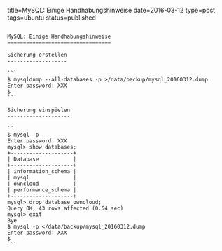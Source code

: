 title=MySQL: Einige Handhabungshinweise
date=2016-03-12
type=post
tags=ubuntu
status=published
~~~~~~

MySQL: Einige Handhabungshinweise
=================================

Sicherung erstellen
-------------------

```
$ mysqldump --all-databases -p >/data/backup/mysql_20160312.dump
Enter password: XXX
$
```

Sicherung einspielen
--------------------

```
$ mysql -p
Enter password: XXX
mysql> show databases;
+--------------------+
| Database           |
+--------------------+
| information_schema |
| mysql              |
| owncloud           |
| performance_schema |
+--------------------+
mysql> drop database owncloud;
Query OK, 43 rows affected (0.54 sec)
mysql> exit
Bye
$ mysql -p </data/backup/mysql_20160312.dump
Enter password: XXX
$
```
